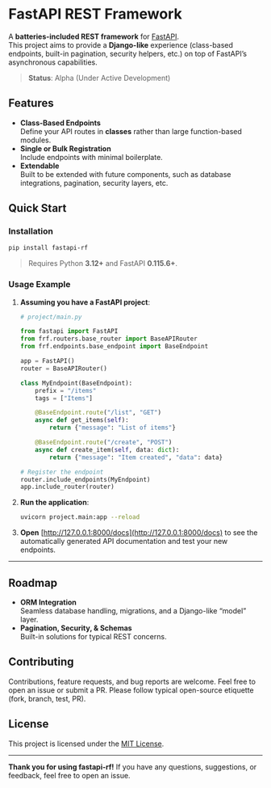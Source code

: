 # FastAPI REST Framework

A **batteries-included REST framework** for [FastAPI](https://fastapi.tiangolo.com/).  
This project aims to provide a **Django-like** experience (class-based endpoints, built-in pagination, security helpers, etc.) on top of FastAPI’s asynchronous capabilities.

> **Status**: Alpha (Under Active Development)

## Features

- **Class-Based Endpoints**  
  Define your API routes in **classes** rather than large function-based modules.  
- **Single or Bulk Registration**  
  Include endpoints with minimal boilerplate.  
- **Extendable**  
  Built to be extended with future components, such as database integrations, pagination, security layers, etc.  

## Quick Start

### Installation

```bash
pip install fastapi-rf
```

> Requires Python **3.12+** and FastAPI **0.115.6+**.

### Usage Example

1. **Assuming you have a FastAPI project**:

   ```python
   # project/main.py

   from fastapi import FastAPI
   from frf.routers.base_router import BaseAPIRouter
   from frf.endpoints.base_endpoint import BaseEndpoint

   app = FastAPI()
   router = BaseAPIRouter()

   class MyEndpoint(BaseEndpoint):
       prefix = "/items"
       tags = ["Items"]

       @BaseEndpoint.route("/list", "GET")
       async def get_items(self):
           return {"message": "List of items"}

       @BaseEndpoint.route("/create", "POST")
       async def create_item(self, data: dict):
           return {"message": "Item created", "data": data}

   # Register the endpoint
   router.include_endpoints(MyEndpoint)
   app.include_router(router)
   ```

2. **Run the application**:

   ```bash
   uvicorn project.main:app --reload
   ```

3. **Open** [http://127.0.0.1:8000/docs](http://127.0.0.1:8000/docs) to see the automatically generated API documentation and test your new endpoints.
---

## Roadmap

- **ORM Integration**  
  Seamless database handling, migrations, and a Django-like “model” layer.  
- **Pagination, Security, & Schemas**  
  Built-in solutions for typical REST concerns.  

## Contributing

Contributions, feature requests, and bug reports are welcome. Feel free to open an issue or submit a PR. Please follow typical open-source etiquette (fork, branch, test, PR).

## License

This project is licensed under the [MIT License](LICENSE).

---

**Thank you for using fastapi-rf!** If you have any questions, suggestions, or feedback, feel free to open an issue.
